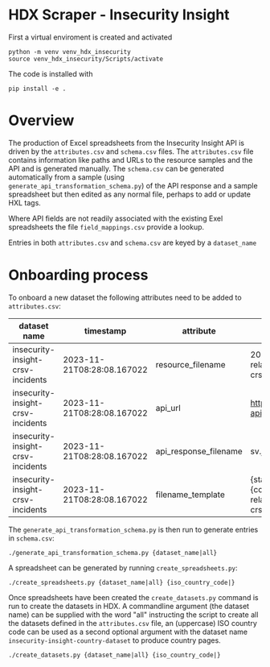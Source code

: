 # HDX Scraper - Insecurity Insight

First a virtual enviroment is created and activated

```shell
python -m venv venv_hdx_insecurity
source venv_hdx_insecurity/Scripts/activate
```

The code is installed with

```shell
pip install -e .
```

# Overview

The production of Excel spreadsheets from the Insecurity Insight API is driven by the `attributes.csv` and `schema.csv` files.
The `attributes.csv` file contains information like paths and URLs to the resource samples and the API and is generated manually.
The `schema.csv` can be generated automatically from a sample (using `generate_api_transformation_schema.py`) of the API response 
and a sample spreadsheet but then edited as any normal file, perhaps to add or update HXL tags.

Where API fields are not readily associated with the existing Exel spreadsheets the file `field_mappings.csv` provide a lookup.

Entries in both `attributes.csv` and `schema.csv` are keyed by a `dataset_name`

# Onboarding process
To onboard a new dataset the following attributes need to be added to `attributes.csv`:

| dataset name | timestamp | attribute | value | secondary_value |
| ----- | ------ | ----- | ----- | ----- |
| insecurity-insight-crsv-incidents | 2023-11-21T08:28:08.167022 | resource_filename | 2020-2023-conflict-related-sexual-violence-crsv-incident-data.xlsx | 
| insecurity-insight-crsv-incidents | 2023-11-21T08:28:08.167022 | api_url | https://sind-api.herokuapp.com/hdx/v1/sv | 
| insecurity-insight-crsv-incidents | 2023-11-21T08:28:08.167022 | api_response_filename | sv.json | 
| insecurity-insight-crsv-incidents | 2023-11-21T08:28:08.167022 | filename_template | {start_year}-{end_year}{country_iso}-conflict-related-sexual-violence-crsv-incident-data.xlsx |

The `generate_api_transformation_schema.py` is then run to generate entries in `schema.csv`: 

```
./generate_api_transformation_schema.py {dataset_name|all}
```


A spreadsheet can be generated by running `create_spreadsheets.py`:

```
./create_spreadsheets.py {dataset_name|all} {iso_country_code|}
```

Once spreadsheets have been created the `create_datasets.py` command is run to create the datasets in HDX. A commandline argument (the dataset name) can be supplied with the word "all" instructing the script to create all the datasets defined in the `attributes.csv` file, an (uppercase) ISO country code can be used as a second optional argument with the dataset name `insecurity-insight-country-dataset` to produce country pages.

```
./create_datasets.py {dataset_name|all} {iso_country_code|}
```

